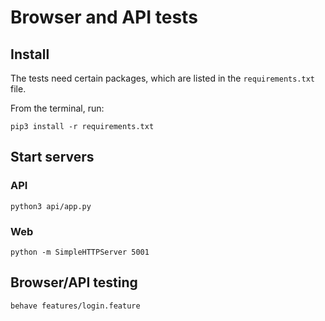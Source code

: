 # Browser and API tests

## Install

The tests need certain packages, which are listed in the `requirements.txt` file.

From the terminal, run:
```
pip3 install -r requirements.txt
```

## Start servers
### API
```
python3 api/app.py
```
### Web
```
python -m SimpleHTTPServer 5001
```

## Browser/API testing
```
behave features/login.feature
```
